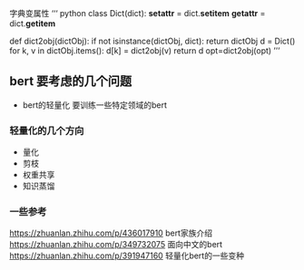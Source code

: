 
字典变属性
‘‘‘ python
class Dict(dict):
    __setattr__ = dict.__setitem__
    __getattr__ = dict.__getitem__


def dict2obj(dictObj):
    if not isinstance(dictObj, dict):
        return dictObj
    d = Dict()
    for k, v in dictObj.items():
        d[k] = dict2obj(v)
    return d
opt=dict2obj(opt)
’’’


## bert 要考虑的几个问题
- bert的轻量化
要训练一些特定领域的bert
### 轻量化的几个方向
- 量化
- 剪枝
- 权重共享
- 知识蒸馏

### 一些参考
https://zhuanlan.zhihu.com/p/436017910 bert家族介绍
https://zhuanlan.zhihu.com/p/349732075 面向中文的bert
https://zhuanlan.zhihu.com/p/391947160 轻量化bert的一些变种